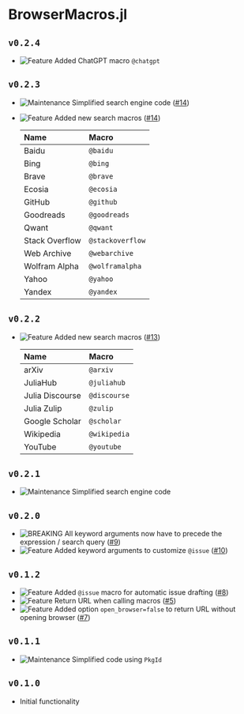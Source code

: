 # BrowserMacros.jl
## `v0.2.4`
* ![Feature][badge-feature] Added ChatGPT macro `@chatgpt`

## `v0.2.3`
* ![Maintenance][badge-maintenance] Simplified search engine code ([#14][pr-14])
* ![Feature][badge-feature] Added new search macros ([#14][pr-14])

    | Name           | Macro            | 
    |:---------------|:-----------------|
    | Baidu          | `@baidu`         |
    | Bing           | `@bing`          |
    | Brave          | `@brave`         |
    | Ecosia         | `@ecosia`        |
    | GitHub         | `@github`        |
    | Goodreads      | `@goodreads`     | 
    | Qwant          | `@qwant`         |
    | Stack Overflow | `@stackoverflow` |
    | Web Archive    | `@webarchive`    |
    | Wolfram Alpha  | `@wolframalpha`  |
    | Yahoo          | `@yahoo`         |
    | Yandex         | `@yandex`        |

## `v0.2.2`
* ![Feature][badge-feature] Added new search macros ([#13][pr-13])

    | Name            | Macro        | 
    |:----------------|:-------------|
    | arXiv           | `@arxiv`     |
    | JuliaHub        | `@juliahub`  |
    | Julia Discourse | `@discourse` |
    | Julia Zulip     | `@zulip`     |
    | Google Scholar  | `@scholar`   |
    | Wikipedia       | `@wikipedia` | 
    | YouTube         | `@youtube`   |

## `v0.2.1`
* ![Maintenance][badge-maintenance] Simplified search engine code

## `v0.2.0`
* ![BREAKING][badge-breaking] All keyword arguments now have to precede the expression / search query ([#9][pr-9])
* ![Feature][badge-feature] Added keyword arguments to customize `@issue` ([#10][pr-10])

## `v0.1.2`
* ![Feature][badge-feature] Added `@issue` macro for automatic issue drafting ([#8][pr-8])
* ![Feature][badge-feature] Return URL when calling macros ([#5][pr-5])
* ![Feature][badge-feature] Added option `open_browser=false` to return URL without opening browser ([#7][pr-7])

## `v0.1.1`
* ![Maintenance][badge-maintenance] Simplified code using `PkgId`

## `v0.1.0`
* Initial functionality

[pr-14]: https://github.com/adrhill/BrowserMacros.jl/pull/14
[pr-13]: https://github.com/adrhill/BrowserMacros.jl/pull/13
[pr-10]: https://github.com/adrhill/BrowserMacros.jl/pull/10
[pr-9]: https://github.com/adrhill/BrowserMacros.jl/pull/9
[pr-8]: https://github.com/adrhill/BrowserMacros.jl/pull/8
[pr-7]: https://github.com/adrhill/BrowserMacros.jl/pull/7
[pr-5]: https://github.com/adrhill/BrowserMacros.jl/pull/5

<!--
# Badges
![BREAKING][badge-breaking]
![Deprecation][badge-deprecation]
![Feature][badge-feature]
![Enhancement][badge-enhancement]
![Bugfix][badge-bugfix]
![Security][badge-security]
![Experimental][badge-experimental]
![Maintenance][badge-maintenance]
![Documentation][badge-docs]
-->

[badge-breaking]: https://img.shields.io/badge/BREAKING-red.svg
[badge-deprecation]: https://img.shields.io/badge/deprecation-orange.svg
[badge-feature]: https://img.shields.io/badge/feature-green.svg
[badge-enhancement]: https://img.shields.io/badge/enhancement-blue.svg
[badge-bugfix]: https://img.shields.io/badge/bugfix-purple.svg
[badge-security]: https://img.shields.io/badge/security-black.svg
[badge-experimental]: https://img.shields.io/badge/experimental-lightgrey.svg
[badge-maintenance]: https://img.shields.io/badge/maintenance-gray.svg
[badge-docs]: https://img.shields.io/badge/docs-orange.svg
